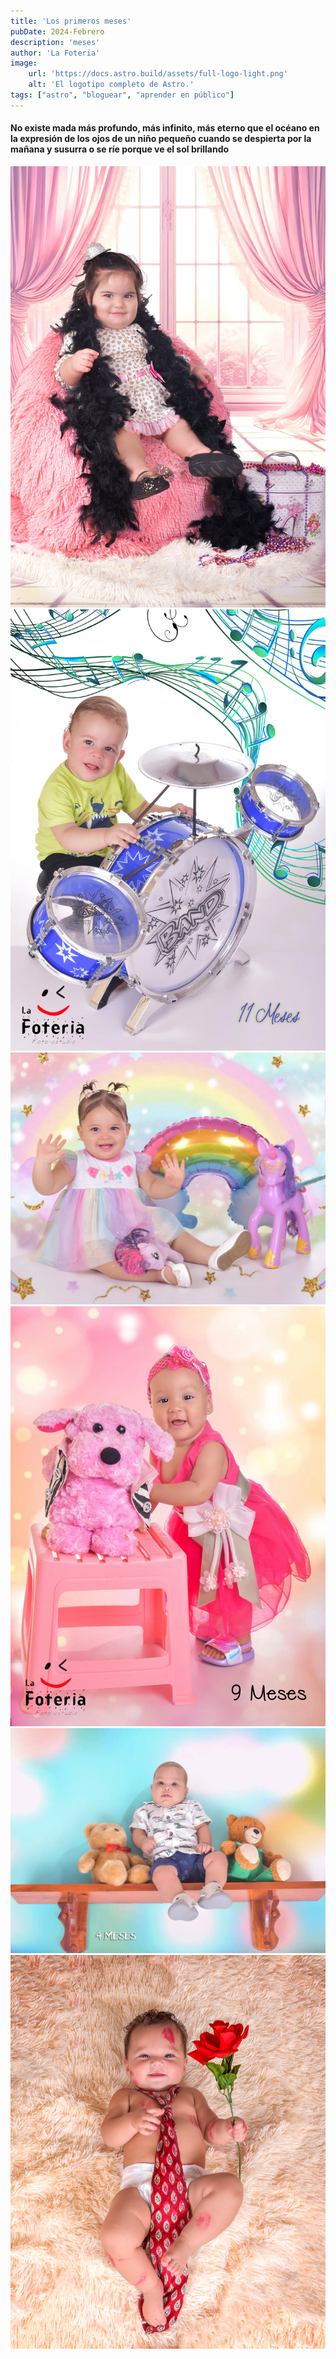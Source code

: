 ```yaml
---
title: 'Los primeros meses'
pubDate: 2024-Febrero
description: 'meses'
author: 'La Foteria'
image:
    url: 'https://docs.astro.build/assets/full-logo-light.png'
    alt: 'El logotipo completo de Astro.'
tags: ["astro", "bloguear", "aprender en público"]
---
```




#### No existe mada más profundo, más infinito, más eterno que el océano en la expresión de los ojos de un niño pequeño cuando se despierta por la mañana y susurra o se ríe porque ve el sol brillando

![months][path]
![months][path2]
![months][path3]
![months][path4]
![months][path5]
![months][path6]

[path]: ../../../assets/meses/01.webp
[path2]: ../../../assets/meses/02.webp
[path3]: ../../../assets/meses/03.webp
[path4]: ../../../assets/meses/04.webp
[path5]: ../../../assets/meses/05.webp
[path6]: ../../../assets/meses/06.webp
